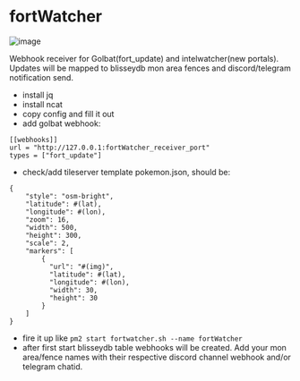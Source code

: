 # fortWatcher

![image](https://github.com/dkmur/fortWatcher/assets/42545952/55687bb8-ff41-411e-88f8-7c1be933d670)



Webhook receiver for Golbat(fort_update) and intelwatcher(new portals).  
Updates will be mapped to blisseydb mon area fences and discord/telegram notification send.

- install jq
- install ncat
- copy config and fill it out
- add golbat webhook:  
```
[[webhooks]]
url = "http://127.0.0.1:fortWatcher_receiver_port"
types = ["fort_update"]
```
- check/add tileserver template pokemon.json, should be:  
```
{
    "style": "osm-bright",
    "latitude": #(lat),
    "longitude": #(lon),
    "zoom": 16,
    "width": 500,
    "height": 300,
    "scale": 2,
    "markers": [
        {
          "url": "#(img)",
          "latitude": #(lat),
          "longitude": #(lon),
          "width": 30,
          "height": 30
        }
    ]
}
```
- fire it up like `pm2 start fortwatcher.sh --name fortWatcher`
- after first start blisseydb table webhooks will be created. Add your mon area/fence names with their respective discord channel webhook and/or telegram chatid.

